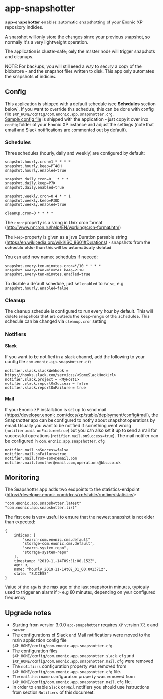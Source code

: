 # app-snapshotter

**app-snapshotter** enables automatic snapshotting of your Enonic XP repository indicies.

A snapshot will only store the changes since your previous snapshot, so normally it's a very lightweight operation.

The application is cluster-safe; only the master node will trigger snapshots and cleanups.

NOTE: For backups, you will still need a way to secury a copy of the blobstore - and the snapshot files written to disk. This app only automates the snapshots of indicies.


## Config

This application is shipped with a default schedule (see **Schedules** section below).
If you want to override this schedule, this can be done with config file ``$XP_HOME/config/com.enonic.app.snapshotter.cfg``.  
[Sample config file](https://github.com/enonic/app-snapshotter/blob/master/com.enonic.app.snapshotter.cfg) is shipped with the application - 
just copy it over into `config` folder of your Enonic XP instance and adjust the settings (note that email and Slack notifications are
commented out by default).

### Schedules

Three schedules (hourly, daily and weekly) are configured by default: 

    snapshot.hourly.cron=1 * * * *
    snapshot.hourly.keep=PT48H
    snapshot.hourly.enabled=true

    snapshot.daily.cron=0 1 * * *
    snapshot.daily.keep=P7D
    snapshot.daily.enabled=true

    snapshot.weekly.cron=0 4 * * 1
    snapshot.weekly.keep=P30D
    snapshot.weekly.enabled=true

    cleanup.cron=0 * * * *

  
The ``cron``-property is a string in Unix cron format (http://www.nncron.ru/help/EN/working/cron-format.htm)

The ``keep``-property is given as a java Duration parsable string (https://en.wikipedia.org/wiki/ISO_8601#Durations) - snapshots from the schedule older than this will be automatically deleted

You can add new named schedules if needed:

    snapshot.every-ten-minutes.cron=*/10 * * * *
    snapshot.every-ten-minutes.keep=PT2H
    snapshot.every-ten-minutes.enabled=true

To disable a default schedule, just set `enabled` to `false`, e.g ``snapshot.hourly.enabled=false``

### Cleanup

The cleanup schedule is configured to run every hour by default. This will delete snapshots that are outside the keep-range of the schedules. This schedule can be changed via ``cleanup.cron`` setting

### Notifiers

#### Slack

If you want to be notified in a slack channel, add the following to your config file ``com.enonic.app.snapshotter.cfg``

    notifier.slack.slackWebhook = https://hooks.slack.com/services/<SomeSlackHookUrl>
    notifier.slack.project = <MyHost1>
    notifier.slack.reportOnSuccess = false
    notifier.slack.reportOnFailure = true


#### Mail

If your Enonic XP installation is set up to send mail (https://developer.enonic.com/docs/xp/stable/deployment/config#mail),
the Snapshotter app can be configured to notify about snapshot operations by email. 
Usually you want to be notified if something went wrong (``notifier.mail.onFailure=true``) but you can also set it up to send a mail
for successful operations (``notifier.mail.onSuccess=true``). The mail notifier can be configured in ``com.enonic.app.snapshotter.cfg``

    notifier.mail.onSuccess=false
    notifier.mail.onFailure=true
    notifier.mail.from=some@email.com
    notifier.mail.to=other@email.com,operations@bbc.co.uk

## Monitoring

The Snapshotter app adds two endpoints to the statistics-endpoint (https://developer.enonic.com/docs/xp/stable/runtime/statistics):

    "com.enonic.app.snapshotter.latest"
    "com.enonic.app.snapshotter.list"


The first one is very useful to ensure that the newest snapshot is not older than expected:

    {
        indices: [
            "search-com.enonic.cms.default",
            "storage-com.enonic.cms.default",
            "search-system-repo",
            "storage-system-repo"
        ],
        timestamp: "2019-11-14T09:01:00.152Z",
        age: 9,
        name: "hourly_2019-11-14t09_01_00.001371z",
        state: "SUCCESS"
    }

Value of the `age` is the max age of the last snapshot in minutes, typically used to trigger an alarm if > e.g 80 minutes, depending on your configured frequency

## Upgrade notes

- Starting from version 3.0.0 ``app-snapshotter`` requires ``XP`` version 7.3.x and newer
- The configurations of Slack and Mail notifications were moved to the main application config file ``$XP_HOME/config/com.enonic.app.snapshotter.cfg``. 
- The configuration files ``$XP_HOME/config/com.enonic.app.snapshotter.slack.cfg`` and ``$XP_HOME/config/com.enonic.app.snapshotter.mail.cfg`` were removed
- The ``notifiers`` configuration property was removed from ``$XP_HOME/config/com.enonic.app.snapshotter.cfg`` file.
- The ``mail.hostname`` configuration property was removed from ``$XP_HOME/config/com.enonic.app.snapshotter.mail.cfg`` file.
- In order to enable ``Slack`` or ``Mail`` notifiers you should use instructions from section ``Notifiers`` of this document.
